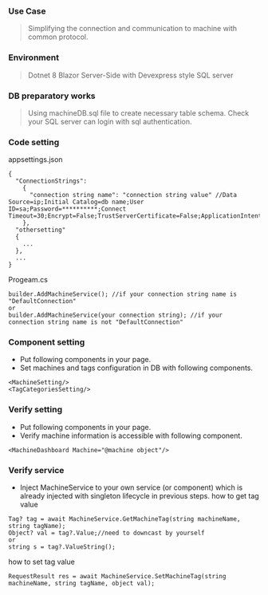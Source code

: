 ### Use Case
> Simplifying the connection and communication to machine with common protocol.
### Environment
> Dotnet 8 Blazor Server-Side with Devexpress style
> SQL server
### DB preparatory works
> Using machineDB.sql file to create necessary table schema.
> Check your SQL server can login with sql authentication.
### Code setting
appsettings.json
```
{
  "ConnectionStrings":
    {
      "connection string name": "connection string value" //Data Source=ip;Initial Catalog=db name;User ID=sa;Password=**********;Connect Timeout=30;Encrypt=False;TrustServerCertificate=False;ApplicationIntent=ReadWrite;MultiSubnetFailover=False
    },
  "othersetting"
  {
    ...
  },
  ...
}
```
Progeam.cs
```
builder.AddMachineService(); //if your connection string name is "DefaultConnection"
or
builder.AddMachineService(your connection string); //if your connection string name is not "DefaultConnection"
```
### Component setting
* Put following components in your page.
* Set machines and tags configuration in DB with following components.

```
<MachineSetting/>
<TagCategoriesSetting/>
```
### Verify setting
* Put following components in your page.
* Verify machine information is accessible with following component.
```
<MachineDashboard Machine="@machine object"/>
```
### Verify service
* Inject MachineService to your own service (or component) which is already injected with singleton lifecycle in previous steps.
how to get tag value
```
Tag? tag = await MachineService.GetMachineTag(string machineName, string tagName);
Object? val = tag?.Value;//need to downcast by yourself
or
string s = tag?.ValueString();
```
how to set tag value
```
RequestResult res = await MachineService.SetMachineTag(string machineName, string tagName, object val);
```

